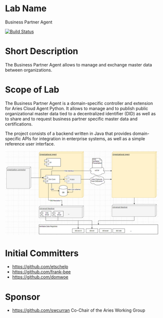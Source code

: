 # Lab Name
Business Partner Agent

[![Build Status](https://dev.azure.com/economy-of-things/Hyperlegder%20Labs%20public/_apis/build/status/hyperledger-labs.business-partner-agent?branchName=master)](https://dev.azure.com/economy-of-things/Hyperlegder%20Labs%20public/_build/latest?definitionId=79&branchName=master)

# Short Description
The Business Partner Agent allows to manage and exchange master data between organizations.

# Scope of Lab
The Business Partner Agent is a domain-specific controller and extension for Aries Cloud Agent Python. It allows to manage and to publish public organizational master data tied to a decentralized identifier (DID) as well as to share and to request business partner specific master data and certifications.

The project consists of a backend written in Java that provides domain-specific APIs for integration in enterprise systems, as well as a simple reference user interface.

![Business Partner Agent](./images/business-partner-agent.png "Business Partner Agent")

# Initial Committers
- https://github.com/etschelp
- https://github.com/frank-bee
- https://github.com/domwoe

# Sponsor
- https://github.com/swcurran Co-Chair of the Aries Working Group
